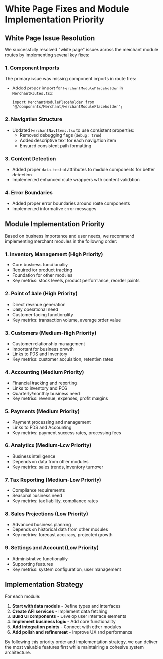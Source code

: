 
# White Page Fixes and Module Implementation Priority

## White Page Issue Resolution

We successfully resolved "white page" issues across the merchant module routes by implementing several key fixes:

### 1. Component Imports

The primary issue was missing component imports in route files:

- Added proper import for `MerchantModulePlaceholder` in `MerchantRoutes.tsx`:
  ```tsx
  import MerchantModulePlaceholder from "@/components/Merchant/MerchantModulePlaceholder";
  ```

### 2. Navigation Structure

- Updated `MerchantNavItems.tsx` to use consistent properties:
  - Removed debugging flags (`debug: true`)
  - Added descriptive text for each navigation item
  - Ensured consistent path formatting

### 3. Content Detection

- Added proper `data-testid` attributes to module components for better detection
- Implemented enhanced route wrappers with content validation

### 4. Error Boundaries

- Added proper error boundaries around route components
- Implemented informative error messages

## Module Implementation Priority

Based on business importance and user needs, we recommend implementing merchant modules in the following order:

### 1. Inventory Management (High Priority)
- Core business functionality
- Required for product tracking
- Foundation for other modules
- Key metrics: stock levels, product performance, reorder points

### 2. Point of Sale (High Priority)
- Direct revenue generation
- Daily operational need
- Customer-facing functionality
- Key metrics: transaction volume, average order value

### 3. Customers (Medium-High Priority)
- Customer relationship management
- Important for business growth
- Links to POS and Inventory
- Key metrics: customer acquisition, retention rates

### 4. Accounting (Medium Priority)
- Financial tracking and reporting
- Links to inventory and POS
- Quarterly/monthly business need
- Key metrics: revenue, expenses, profit margins

### 5. Payments (Medium Priority)
- Payment processing and management
- Links to POS and Accounting
- Key metrics: payment success rates, processing fees

### 6. Analytics (Medium-Low Priority)
- Business intelligence
- Depends on data from other modules
- Key metrics: sales trends, inventory turnover

### 7. Tax Reporting (Medium-Low Priority)
- Compliance requirements
- Seasonal business need
- Key metrics: tax liability, compliance rates

### 8. Sales Projections (Low Priority)
- Advanced business planning
- Depends on historical data from other modules
- Key metrics: forecast accuracy, projected growth

### 9. Settings and Account (Low Priority)
- Administrative functionality
- Supporting features
- Key metrics: system configuration, user management

## Implementation Strategy

For each module:

1. **Start with data models** - Define types and interfaces
2. **Create API services** - Implement data fetching
3. **Build UI components** - Develop user interface elements
4. **Implement business logic** - Add core functionality
5. **Add integration points** - Connect with other modules
6. **Add polish and refinement** - Improve UX and performance

By following this priority order and implementation strategy, we can deliver the most valuable features first while maintaining a cohesive system architecture.

